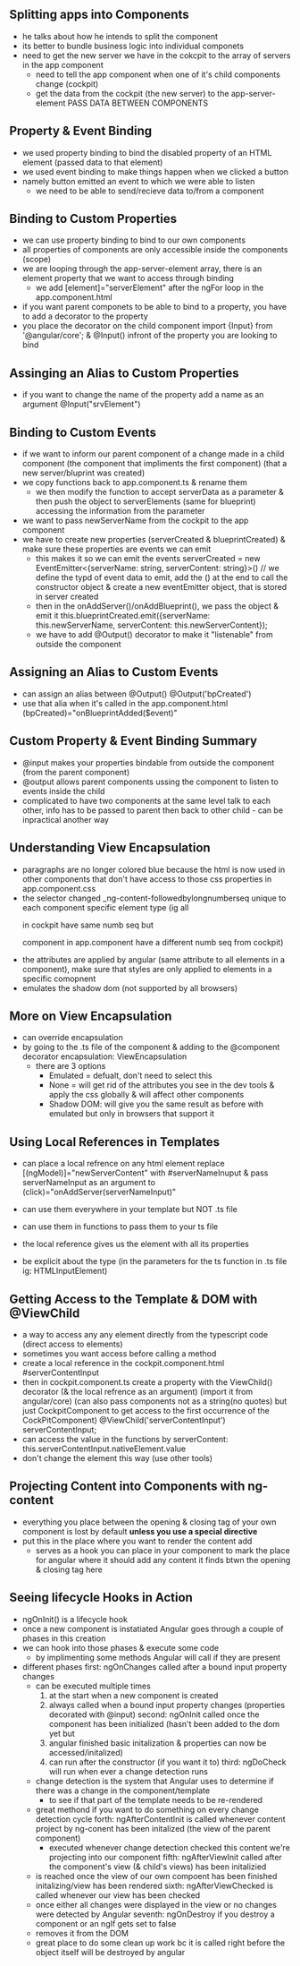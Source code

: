## Splitting apps into Components
- he talks about how he intends to split the component
- its better to bundle business logic into individual componets
- need to get the new server we have in the cokcpit to the array of servers in the app component
  - need to tell the app component when one of it's child components change (cockpit)
  - get the data from the cockpit (the new server) to the app-server-element
  PASS DATA BETWEEN COMPONENTS

## Property & Event Binding
- we used property binding to bind the disabled property of an HTML element (passed data to that element)
- we used event binding to make things happen when we clicked a button
 - namely button emitted an event to which we were able to listen
    - we need to be able to send/recieve data to/from a component

## Binding to Custom Properties
- we can use property binding to bind to our own components
- all properties of components are only accessible inside the components (scope)
- we are looping through the app-server-element array, there is an element property that we want to access through binding
  - we add [element]="serverElement" after the ngFor loop in the app.component.html
- if you want parent componets to be able to bind to a property, you have to add a decorator to the property
- you place the decorator on the child component import {Input} from '@angular/core'; & @Input() infront of the property you are looking to bind

## Assinging an Alias to Custom Properties
- if you want to change the name of the property add a name as an argument @Input("srvElement")

## Binding to Custom Events
- if we want to inform our parent component of a change made in a child component (the component that impliments the first component) (that a new server/bluprint was created)
- we copy functions back to app.component.ts & rename them
  - we then modify the function to accept serverData as a parameter & then push the object to serverElements (same for blueprint) accessing the information from the parameter
- we want to pass newServerName from the cockpit to the app component
- we have to create new properties (serverCreated & blueprintCreated) & make sure these properties are events we can emit
  - this makes it so we can emit the events
    serverCreated = new EventEmitter<{serverName: string, serverContent: string}>() // we define the typd of event data to emit, add the () at the end to call the constructor object & create a new eventEmitter object, that is stored in server created
  - then in the onAddServer()/onAddBlueprint(), we pass the object & emit it
    this.blueprintCreated.emit({serverName: this.newServerName, serverContent: this.newServerContent});
  - we have to add @Output() decorator to make it "listenable" from outside the component

## Assigning an Alias to Custom Events
- can assign an alias between @Output() @Output('bpCreated')
- use that alia when it's called in the app.component.html (bpCreated)="onBlueprintAdded($event)"

## Custom Property & Event Binding Summary
- @input makes your properties bindable from outside the component (from the parent component)
- @output allows parent components ussing the component to listen to events inside the child
- complicated to have two components at the same level talk to each other, info has to be passed to parent then back to other child - can be inpractical another way 

## Understanding View Encapsulation
- paragraphs are no longer colored blue because the html is now used in other components that don't have access to those css properties in app.component.css
- the selector changed _ng-content-followedbylongnumberseq unique to each component specific element type (ig all <p> in cockpit have same numb seq but <p> component in app.component have a different numb seq from cockpit)
- the attributes are applied by angular (same attribute to all elements in a component), make sure that styles are only applied to elements in a specific comopnent
- emulates the shadow dom (not supported by all browsers)

## More on View Encapsulation
- can override encapsulation
- by going to the .ts file of the component & adding to the @component decorator
  encapsulation: ViewEncapsulation
   - there are 3 options
        - Emulated = defualt, don't need to select this
        - None = will get rid of the attributes you see in the dev tools & apply the css globally & will affect other components
        - Shadow DOM: will give you the same result as before with emulated but only in browsers that support it

## Using Local References in Templates
- can place a local refrence on any html element 
  replace [(ngModel)]="newServerContent" with #serverNameInuput
  & pass serverNameInput as an argument to (click)="onAddServer(serverNameInput)"

- can use them everywhere in your template but NOT .ts file
- can use them in functions to pass them to your ts file
- the local reference gives us the element with all its properties
- be explicit about the type (in the parameters for the ts function in .ts file ig: HTMLInputElement)

## Getting Access to the Template & DOM with @ViewChild
- a way to access any any element directly from the typescript code (direct access to elements)
- sometimes you want access before calling a method
- create a local reference in the cockpit.component.html #serverContentInput
- then in cockpit.component.ts create a property with the ViewChild() decorator (& the local refrence as an argument) (import it from angular/core) (can also pass components not as a string(no quotes) but just CockpitComponent to get access to the first occurrence of the CockPitComponent)
    @ViewChild('serverContentInput') serverContentInput;
- can access the value in the functions by
    serverContent: this.serverContentInput.nativeElement.value
- don't change the element this way (use other tools)

## Projecting Content into Components with ng-content
- everything you place between the opening & closing tag of your own component is lost by default
**unless you use a special directive**
- put this in the place where you want to render the content add
    <ng-content select="selector"></ng-content>
    - serves as a hook you can place in your component to mark the place for angular where it should add any content it finds btwn the opening & closing tag here

## Seeing lifecycle Hooks in Action
- ngOnInit() is a lifecycle hook
- once a new component is instatiated Angular goes through a couple of phases in this creation
- we can hook into those phases & execute some code
  - by implimenting some methods Angular will call if they are present
- different phases
  first: ngOnChanges called after a bound input property changes
    - can be executed multiple times
        1. at the start when a new component is created
        2. always called when a bound input property changes (properties decorated with @input)
  second: ngOnInit called once the component has been initialized (hasn't been added to the dom yet but 
        1. angular finished basic initalization & properties can now be accessed/initalized)
        2. can run after the constructor (if you want it to)
  third: ngDoCheck will run when ever a change detection runs
    - change detection is the system that Angular uses to determine if there was a change in the component/template
        - to see if that part of the template needs to be re-rendered
    - great methond if you want to do something on every change detection cycle
  forth: ngAfterContentInit is called whenever content project by ng-conent has been initalized (the view of the parent component)
      - executed whenever change detection checked this content we're projecting into our component
  fifth: ngAfterViewInit called after the component's view (& child's views) has been initalizied
    - is reached once the view of our own compoent has been finished initalizing/view has been rendered
  sixth: ngAfterViewChecked is called whenever our view has been checked
    - once either all changes were displayed in the view or no changes were detected by Angular
  seventh: ngOnDestroy if you destroy a component or an ngIf gets set to false
    - removes it from the DOM
    - great place to do some clean up work bc it is called right before the object itself will be destroyed by angular



